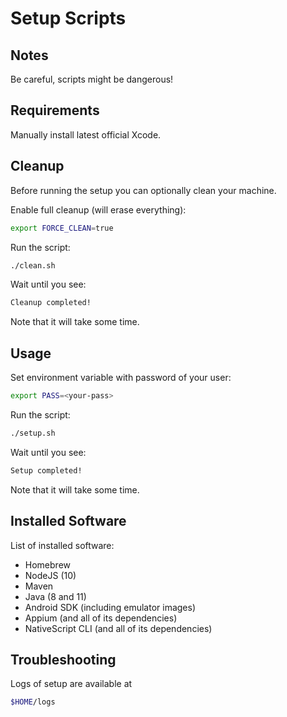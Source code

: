 # Setup Scripts

## Notes

Be careful, scripts might be dangerous!

## Requirements

Manually install latest official Xcode.

## Cleanup

Before running the setup you can optionally clean your machine.

Enable full cleanup (will erase everything):
```bash
export FORCE_CLEAN=true
```

Run the script:
```bash
./clean.sh
```

Wait until you see:
```bash
Cleanup completed!
```
Note that it will take some time.

## Usage

Set environment variable with password of your user:
```bash
export PASS=<your-pass>
```

Run the script:
```bash
./setup.sh
```

Wait until you see:
```bash
Setup completed!
```
Note that it will take some time.

## Installed Software

List of installed software:

- Homebrew
- NodeJS (10)
- Maven 
- Java (8 and 11)
- Android SDK (including emulator images)
- Appium (and all of its dependencies)
- NativeScript CLI (and all of its dependencies)

## Troubleshooting

Logs of setup are available at 
```bash
$HOME/logs
```